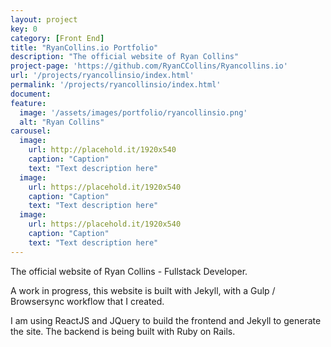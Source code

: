 ```yaml
---
layout: project
key: 0
category: [Front End]
title: "RyanCollins.io Portfolio"
description: "The official website of Ryan Collins"
project-page: 'https://github.com/RyanCCollins/Ryancollins.io'
url: '/projects/ryancollinsio/index.html'
permalink: '/projects/ryancollinsio/index.html'
document:
feature:
  image: '/assets/images/portfolio/ryancollinsio.png'
  alt: "Ryan Collins"
carousel:
  image:
    url: http://placehold.it/1920x540
    caption: "Caption"
    text: "Text description here"
  image:
    url: https://placehold.it/1920x540
    caption: "Caption"
    text: "Text description here"
  image:
    url: https://placehold.it/1920x540
    caption: "Caption"
    text: "Text description here"
---
```


The official website of Ryan Collins - Fullstack Developer.

A work in progress, this website is built with Jekyll, with a Gulp / Browsersync workflow that I created.

I am using ReactJS and JQuery to build the frontend and Jekyll to generate the site.  The backend is being built with Ruby on Rails.  
